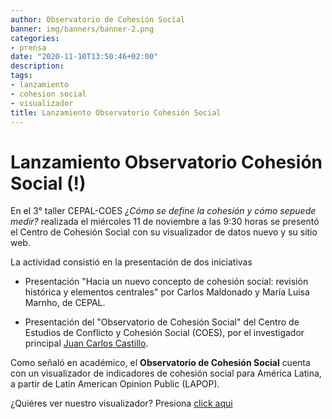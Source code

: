 ```yaml
---
author: Observatorio de Cohesión Social
banner: img/banners/banner-2.png
categories:
- prensa
date: "2020-11-10T13:50:46+02:00"
description: 
tags:
- lanzamiento
- cohesion social
- visualizador
title: Lanzamiento Observatorio Cohesión Social
---
```


# Lanzamiento Observatorio Cohesión Social (!)

En el 3° taller CEPAL-COES *¿Cómo se define la cohesión y cómo sepuede medir?* realizada el miércoles 11 de noviembre a las 9:30 horas se presentó el Centro de Cohesión Social con su visualizador de datos nuevo y su sitio web. 

La actividad consistió en la presentación de dos iniciativas

- Presentación "Hacia un nuevo concepto de cohesión social: revisión histórica y elementos centrales" por Carlos Maldonado y María Luisa Marnho, de CEPAL.

- Presentación del "Observatorio de Cohesión Social" del Centro de Estudios de Conflicto y Cohesión Social (COES),  por el investigador principal [Juan Carlos Castillo](https://juancarloscastillo.github.io/jc-castillo/).


Como señaló en académico, el **Observatorio de Cohesión Social** cuenta con un visualizador de indicadores de cohesión social para América Latina, a partir de Latin American Opinion Public (LAPOP).

¿Quiéres ver nuestro visualizador? Presiona [click aqui](/app/)

